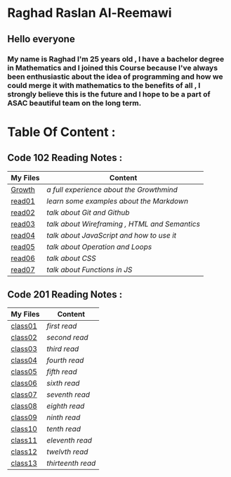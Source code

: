 # **Raghad Raslan Al-Reemawi**

## **Hello everyone**
### **My name is Raghad I'm 25 years old , I have a bachelor degree in Mathematics and I joined this Course because I've always been enthusiastic about the idea of programming and how we could merge it with mathematics to the benefits of all , I strongly believe this is the future and I hope to be a part of ASAC beautiful team on the long term**.

# **Table Of Content** :

## **Code 102 Reading Notes :**


| **My Files**      | **Content** |
| -----------       | ----------- |
| [Growth](https://raghad497.github.io/reading-notes/Growth)      | *a full experience about the Growthmind*       |
| [read01](https://raghad497.github.io/reading-notes/read01)   | *learn some examples about the Markdown*        |
| [read02](https://raghad497.github.io/reading-notes/read02)      | *talk about Git and Github* |
| [read03](https://raghad497.github.io/reading-notes/read03)      | *talk about Wireframing , HTML and Semantics* |
| [read04](https://raghad497.github.io/reading-notes/read04)      | *talk about JavaScript and how to use it* |
| [read05](https://raghad497.github.io/reading-notes/read05)      | *talk about Operation and Loops* |
| [read06](https://raghad497.github.io/reading-notes/read06)      | *talk about CSS* |
| [read07](https://raghad497.github.io/reading-notes/read07)      | *talk about Functions in JS* |




## **Code 201 Reading Notes :**


| **My Files**      | **Content** |
| -----------       | ----------- |
| [class01](https://raghad497.github.io/reading-notes/class-01)      | *first read*       |
| [class02](https://raghad497.github.io/reading-notes/class-02)   | *second read*        |
| [class03](https://raghad497.github.io/reading-notes/class-03)      | *third read* |
| [class04](https://raghad497.github.io/reading-notes/class-04)      | *fourth read* |
| [class05](https://raghad497.github.io/reading-notes/class-05)      | *fifth read* |
| [class06](https://raghad497.github.io/reading-notes/class-06)      | *sixth read* |
| [class07](https://raghad497.github.io/reading-notes/class-07)      | *seventh read* |
| [class08](https://raghad497.github.io/reading-notes/class-08)      | *eighth read* |
| [class09](https://raghad497.github.io/reading-notes/class-09)      | *ninth read* |
| [class10](https://raghad497.github.io/reading-notes/class-10)      | *tenth read* |
| [class11](https://raghad497.github.io/reading-notes/class-11)      | *eleventh read* |
| [class12](https://raghad497.github.io/reading-notes/class-12)      | *twelvth read* |
| [class13](https://raghad497.github.io/reading-notes/class-13)      | *thirteenth read* |